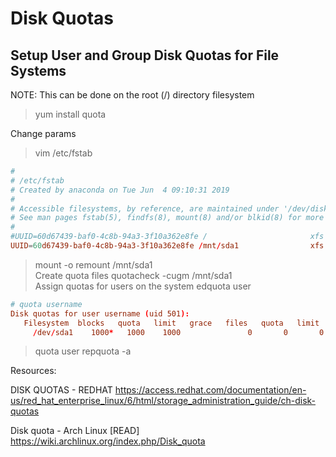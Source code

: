 # Disk Quotas

## Setup User and Group Disk Quotas for File Systems

NOTE: This can be done on the root (/) directory filesystem

> yum install quota

Change params
> vim /etc/fstab

``` conf
#
# /etc/fstab
# Created by anaconda on Tue Jun  4 09:10:31 2019
#
# Accessible filesystems, by reference, are maintained under '/dev/disk'
# See man pages fstab(5), findfs(8), mount(8) and/or blkid(8) for more info
#
#UUID=60d67439-baf0-4c8b-94a3-3f10a362e8fe /                       xfs     defaults        0 0
UUID=60d67439-baf0-4c8b-94a3-3f10a362e8fe /mnt/sda1                xfs     defaults,discard,usrquota       0 0
```

> mount -o remount /mnt/sda1  
Create quota files
> quotacheck -cugm /mnt/sda1  
Assign quotas for users on the system
> edquota user

``` conf
# quota username
Disk quotas for user username (uid 501):
   Filesystem  blocks   quota   limit   grace   files   quota   limit   grace
     /dev/sda1    1000*   1000    1000               0       0       0
```

> quota user
> repquota -a

Resources:

DISK QUOTAS - REDHAT
https://access.redhat.com/documentation/en-us/red_hat_enterprise_linux/6/html/storage_administration_guide/ch-disk-quotas

Disk quota - Arch Linux [READ]
https://wiki.archlinux.org/index.php/Disk_quota